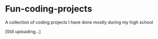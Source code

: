 # Fun-coding-projects
 A collection of coding projects I have done mostly during my high school

[Still uploading...]
